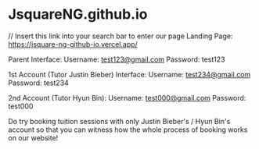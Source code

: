 # JsquareNG.github.io


// Insert this link into your search bar to enter our page
Landing Page: https://jsquare-ng-github-io.vercel.app/


Parent Interface:
Username: test123@gmail.com
Password: test123


1st Account (Tutor Justin Bieber) Interface:
Username: test234@gmail.com
Password: test234

2nd Account (Tutor Hyun Bin):
Username: test000@gmail.com
Password: test000


Do try booking tuition sessions with only Justin Bieber's / Hyun Bin's account so that you can witness how the whole process of booking works on our website!
